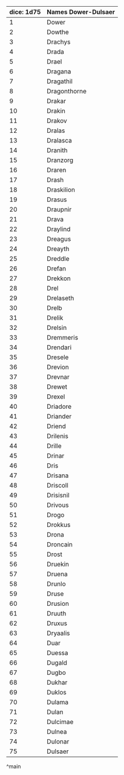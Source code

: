 | dice: 1d75 | Names Dower-Dulsaer|
| ---- | ---- |
|1|Dower|
|2|Dowthe|
|3|Drachys|
|4|Drada|
|5|Drael|
|6|Dragana|
|7|Dragathil|
|8|Dragonthorne|
|9|Drakar|
|10|Drakin|
|11|Drakov|
|12|Dralas|
|13|Dralasca|
|14|Dranith|
|15|Dranzorg|
|16|Draren|
|17|Drash|
|18|Draskilion|
|19|Drasus|
|20|Draupnir|
|21|Drava|
|22|Draylind|
|23|Dreagus|
|24|Dreayth|
|25|Dreddle|
|26|Drefan|
|27|Drekkon|
|28|Drel|
|29|Drelaseth|
|30|Drelb|
|31|Drelik|
|32|Drelsin|
|33|Dremmeris|
|34|Drendari|
|35|Dresele|
|36|Drevion|
|37|Drevnar|
|38|Drewet|
|39|Drexel|
|40|Driadore|
|41|Driander|
|42|Driend|
|43|Drilenis|
|44|Drille|
|45|Drinar|
|46|Dris|
|47|Drisana|
|48|Driscoll|
|49|Drisisnil|
|50|Drivous|
|51|Drogo|
|52|Drokkus|
|53|Drona|
|54|Droncain|
|55|Drost|
|56|Druekin|
|57|Druena|
|58|Drunlo|
|59|Druse|
|60|Drusion|
|61|Druuth|
|62|Druxus|
|63|Dryaalis|
|64|Duar|
|65|Duessa|
|66|Dugald|
|67|Dugbo|
|68|Dukhar|
|69|Duklos|
|70|Dulama|
|71|Dulan|
|72|Dulcimae|
|73|Dulnea|
|74|Dulonar|
|75|Dulsaer|
^main
